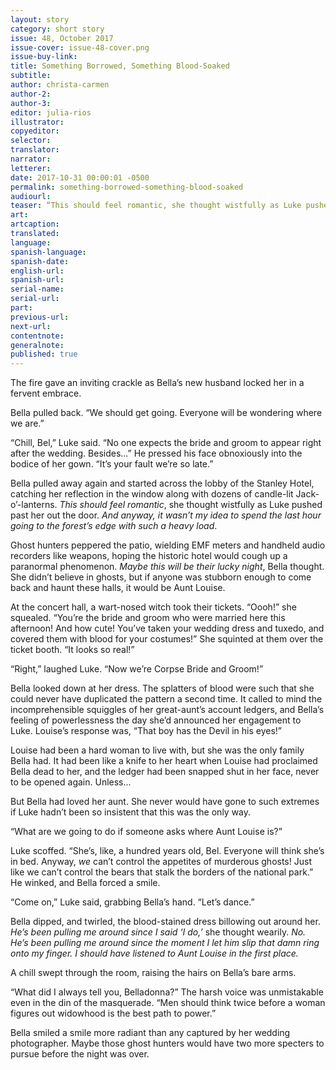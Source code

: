 ```yaml
---
layout: story
category: short story
issue: 48, October 2017
issue-cover: issue-48-cover.png
issue-buy-link:
title: Something Borrowed, Something Blood-Soaked
subtitle:
author: christa-carmen
author-2:
author-3:
editor: julia-rios
illustrator:
copyeditor:
selector:
translator:
narrator:
letterer:
date: 2017-10-31 00:00:01 -0500
permalink: something-borrowed-something-blood-soaked
audiourl:
teaser: “This should feel romantic, she thought wistfully as Luke pushed past her out the door. And anyway, it wasn’t my idea to spend the last hour going to the forest’s edge with such a heavy load.”
art:
artcaption:
translated:
language:
spanish-language:
spanish-date:
english-url:
spanish-url:
serial-name:
serial-url:
part:
previous-url:
next-url:
contentnote:
generalnote:
published: true
---
```


The fire gave an inviting crackle as Bella’s new husband locked her in a fervent embrace.Bella pulled back. “We should get going. Everyone will be wondering where we are.”

“Chill, Bel,” Luke said. “No one expects the bride and groom to appear right after the wedding. Besides...” He pressed his face obnoxiously into the bodice of her gown. “It’s your fault we’re so late.”Bella pulled away again and started across the lobby of the Stanley Hotel, catching her reflection in the window along with dozens of candle-lit Jack-o’-lanterns. _This should feel romantic_, she thought wistfully as Luke pushed past her out the door. _And anyway, it wasn’t my idea to spend the last hour going to the forest’s edge with such a heavy load_.

Ghost hunters peppered the patio, wielding EMF meters and handheld audio recorders like weapons, hoping the historic hotel would cough up a paranormal phenomenon. _Maybe this will be their lucky night_, Bella thought. She didn’t believe in ghosts, but if anyone was stubborn enough to come back and haunt these halls, it would be Aunt Louise.

At the concert hall, a wart-nosed witch took their tickets. “Oooh!” she squealed. “You’re the bride and groom who were married here this afternoon! And how cute! You’ve taken your wedding dress and tuxedo, and covered them with blood for your costumes!” She squinted at them over the ticket booth. “It looks so real!”

“Right,” laughed Luke. “Now we’re Corpse Bride and Groom!”

Bella looked down at her dress. The splatters of blood were such that she could never have duplicated the pattern a second time. It called to mind the incomprehensible squiggles of her great-aunt’s account ledgers, and Bella’s feeling of powerlessness the day she’d announced her engagement to Luke. Louise’s response was, “That boy has the Devil in his eyes!”

Louise had been a hard woman to live with, but she was the only family Bella had. It had been like a knife to her heart when Louise had proclaimed Bella dead to her, and the ledger had been snapped shut in her face, never to be opened again. Unless...

But Bella had loved her aunt. She never would have gone to such extremes if Luke hadn’t been so insistent that this was the only way.

“What are we going to do if someone asks where Aunt Louise is?”

Luke scoffed. “She’s, like, a hundred years old, Bel. Everyone will think she’s in bed. Anyway, _we_ can’t control the appetites of murderous ghosts! Just like we can’t control the bears that stalk the borders of the national park.” He winked, and Bella forced a smile.

“Come on,” Luke said, grabbing Bella’s hand. “Let’s dance.”

Bella dipped, and twirled, the blood-stained dress billowing out around her. _He’s been pulling me around since I said ‘I do,’_ she thought wearily. _No. He’s been pulling me around since the moment I let him slip that damn ring onto my finger. I should have listened to Aunt Louise in the first place._

A chill swept through the room, raising the hairs on Bella’s bare arms.

“What did I always tell you, Belladonna?” The harsh voice was unmistakable even in the din of the masquerade. “Men should think twice before a woman figures out widowhood is the best path to power.”

Bella smiled a smile more radiant than any captured by her wedding photographer. Maybe those ghost hunters would have two more specters to pursue before the night was over.

